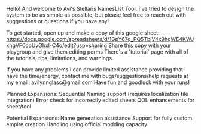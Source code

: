 Hello! And welcome to Avi's Stellaris NamesList Tool, I've tried to design the system to be as simple as possible, but please feel free to reach out with suggestions or questions if you have any!		
		
To get started, open up and make a copy of this google sheet: https://docs.google.com/spreadsheets/d/1GpY67q_PQ5TbjV4x9hqWE4KWJxhgVF0coUvGhxl-C4o/edit?usp=sharing
  Share this copy with your playgroup and give them editing perms
  There's a 'tutorial' page with all of the tutorials, tips, limitations, and warnings.
  
If you have any problems I can provide limited assistance providing that I have the time/energy, contact me with bugs/suggestions/help requests at my email: avilynnglasc@gmail.com
Have fun and goodluck with your runs!

Planned Expansions:
  Sequential Naming support (requires localization file integration)
  Error check for incorrectly edited sheets
  QOL enhancements for sheet/tool

Potential Expansions:
  Name generation assistance
  Support for fully custom empire creation
  Handling using official modding capacity
